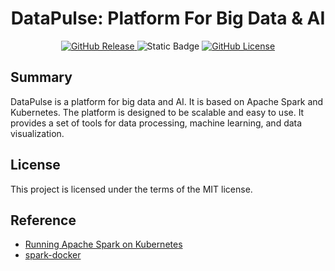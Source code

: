 <h1 align="center">DataPulse: Platform For Big Data & AI</h2>
<p align="center">
    <a href="https://github.com/xuwenyihust/DataPulse/releases">
      <img alt="GitHub Release" src="https://img.shields.io/github/v/release/xuwenyihust/DataPulse?include_prereleases&label=Release">
    </a>
    <a>
      <img alt="Static Badge" src="https://img.shields.io/badge/Apache%20Spark-3.5.0-brightgreen?logo=apachespark">
    </a>
    <a href="https://github.com/xuwenyihust/Data-Platform/blob/main/LICENSE">
        <img alt="GitHub License" src="https://img.shields.io/github/license/xuwenyihust/Data-Platform?link=https%3A%2F%2Fgithub.com%2Fxuwenyihust%2FData-Platform%2Fblob%2Fmain%2FLICENSE&label=License">
    </a>
</p>

## Summary
DataPulse is a platform for big data and AI. It is based on Apache Spark and Kubernetes. The platform is designed to be scalable and easy to use. It provides a set of tools for data processing, machine learning, and data visualization.


## License
This project is licensed under the terms of the MIT license.

## Reference
- [Running Apache Spark on Kubernetes](https://medium.com/empathyco/running-apache-spark-on-kubernetes-2e64c73d0bb2)
- [spark-docker](https://github.com/apache/spark-docker)